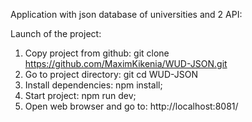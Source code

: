 Application with json database of universities and 2 API:

Launch of the project:

1. Copy project from github: git clone https://github.com/MaximKikenia/WUD-JSON.git
2. Go to project directory: git cd WUD-JSON
3. Install dependencies: npm install;
4. Start project: npm run dev;
5. Open web browser and go to: http://localhost:8081/
